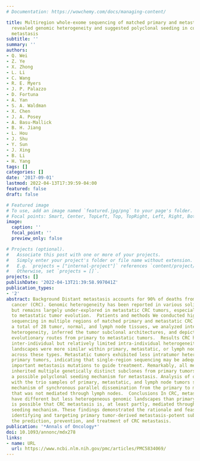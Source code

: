 ```yaml
---
# Documentation: https://wowchemy.com/docs/managing-content/

title: Multiregion whole-exome sequencing of matched primary and metastatic tumors
  revealed genomic heterogeneity and suggested polyclonal seeding in colorectal cancer
  metastasis
subtitle: ''
summary: ''
authors:
- Q. Wei
- Z. Ye
- X. Zhong
- L. Li
- C. Wang
- R. E. Myers
- J. P. Palazzo
- D. Fortuna
- A. Yan
- S. A. Waldman
- X. Chen
- J. A. Posey
- A. Basu-Mallick
- B. H. Jiang
- L. Hou
- J. Shu
- Y. Sun
- J. Xing
- B. Li
- H. Yang
tags: []
categories: []
date: '2017-09-01'
lastmod: 2022-04-13T17:39:59-04:00
featured: false
draft: false

# Featured image
# To use, add an image named `featured.jpg/png` to your page's folder.
# Focal points: Smart, Center, TopLeft, Top, TopRight, Left, Right, BottomLeft, Bottom, BottomRight.
image:
  caption: ''
  focal_point: ''
  preview_only: false

# Projects (optional).
#   Associate this post with one or more of your projects.
#   Simply enter your project's folder or file name without extension.
#   E.g. `projects = ["internal-project"]` references `content/project/deep-learning/index.md`.
#   Otherwise, set `projects = []`.
projects: []
publishDate: '2022-04-13T21:39:58.997041Z'
publication_types:
- '2'
abstract: Background Distant metastasis accounts for 90% of deaths from colorectal
  cancer (CRC). Genomic heterogeneity has been reported in various solid malignancies,
  but remains largely under-explored in metastatic CRC tumors, especially in primary
  to metastatic tumor evolution.  Patients and methods We conducted high-depth whole-exome
  sequencing in multiple regions of matched primary and metastatic CRC tumors. Using
  a total of 28 tumor, normal, and lymph node tissues, we analyzed inter- and intra-individual
  heterogeneity, inferred the tumor subclonal architectures, and depicted the subclonal
  evolutionary routes from primary to metastatic tumors.  Results CRC has significant
  inter-individual but relatively limited intra-individual heterogeneity. Genomic
  landscapes were more similar within primary, metastatic, or lymph node tumors than
  across these types. Metastatic tumors exhibited less intratumor heterogeneity than
  primary tumors, indicating that single-region sequencing may be adequate to identify
  important metastasis mutations to guide treatment. Remarkably, all metastatic tumors
  inherited multiple genetically distinct subclones from primary tumors, supporting
  a possible polyclonal seeding mechanism for metastasis. Analysis of one patient
  with the trio samples of primary, metastatic, and lymph node tumors supported a
  mechanism of synchronous parallel dissemination from the primary to metastatic tumors
  that was not mediated through lymph nodes.  Conclusions In CRC, metastatic tumors
  have different but less heterogeneous genomic landscapes than primary tumors. It
  is possible that CRC metastasis is, at least partly, mediated through a polyclonal
  seeding mechanism. These findings demonstrated the rationale and feasibility for
  identifying and targeting primary tumor-derived metastasis-potent subclones for
  the prediction, prevention, and treatment of CRC metastasis.
publication: '*Annals of Oncology*'
doi: 10.1093/annonc/mdx278
links:
- name: URL
  url: https://www.ncbi.nlm.nih.gov/pmc/articles/PMC5834069/
---
```

